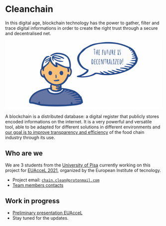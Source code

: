 # Cleanchain

In this digital age, blockchain technology has the power to gather, filter and trace digital informations in order to create the right trust through a secure and decentralised net.

![](future_color_3.svg)

A blockchain is a distributed database: a digital register that publicly stores encoded informations on the internet. It is a very powerful and versatile tool, able to be adapted for different solutions in different environments and [our goal is to improve transparency and efficiency](goal.md) of the food chain industry through its use.




## Who are we

We are 3 students from the [University of Pisa](https://www.unipi.it/index.php/english) currently working on this project for [EUAcceL 2021](https://eit-hei.eu/assets/pdf/fact-sheets/EIT-Project-Fact-Sheet-EUAcceL.pdf), organized by the European Institute of tecnology.

- Project email: [`chain.clean@protonmail.com`](mailto:chain.clean@protonmail.com)
- [Team members contacts](contacts.md)




## Work in progress

- [Preliminary presentation EUAcceL](cleanchain_teamballo.pdf)
- Stay tuned for the updates.
